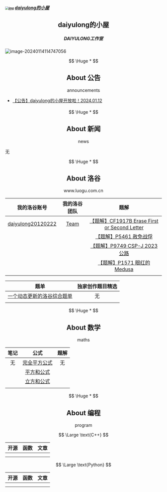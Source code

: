 ##### [<img src="https://dwz.cn/pqE0l73d" alt="img" style="zoom:67%;" />](https://daiyulong.github.io)  [daiyulong的小屋](https://daiyulong.github.io)



<h2><center>daiyulong的小屋</center></h2>

<h5><center>DAIYULONG工作室</center></h5>

![image-20240114114747056](C:\Users\戴雨龙\AppData\Roaming\Typora\typora-user-images\image-20240114114747056.png)




$$
\Huge *
$$

<h2><center>About 公告</center></h2>

<center>announcements</center>

- [【公告】daiyulong的小屋开放啦！2024.01.12](https://daiyulong.wordpress.com/2024/01/12/【公告】daiyulong的小屋开放啦！/)










$$
\Huge *
$$

<h2><center>About 新闻</center></h2>

<center>news</center>

无









$$
\Huge *
$$

<h2><center>About 洛谷</center></h2>

<center>www.luogu.com.cn</center>

| 我的洛谷账号 |   我的洛谷团队   |   题解   |
| :-: | :-: | :-: |
| [daiyulong20120222](https://www.luogu.com.cn/user/998660) | [Team](https://daiyulong.wordpress.com/team/) | [【题解】CF1917B Erase First or Second Letter](https://daiyulong.wordpress.com/2024/01/11/【题解】cf1917b-erase-first-or-second-letter/) |
|||[【题解】P5461 赦免战俘](https://daiyulong.wordpress.com/2024/01/06/【题解】p5461-赦免战俘/)|
|||[【题解】P9749 CSP-J 2023 公路](https://daiyulong.wordpress.com/2024/01/11/【题解】p9749-csp-j-2023-公路/)|
|||[【题解】P1571 眼红的Medusa](https://daiyulong.wordpress.com/2024/01/11/【题解】p1571-眼红的medusa/)|
||||

| 题单 |   独家创作题目精选   |
| :-: | :-: |
|[一个动态更新的洛谷综合题单](https://daiyulong.wordpress.com/2024/01/05/一个动态更新的洛谷综合题单/)|无|
|||









$$
\Huge *
$$

<h2><center>About 数学</center></h2>

<center>maths</center>

|笔记|公式|题解|
|:-:|:-:|:-:|
|无|[完全平方公式](https://daiyulong.wordpress.com/2024/01/11/完全平方公式/)|无|
||[平方和公式](https://daiyulong.wordpress.com/2024/01/11/平方和公式/)||
||[立方和公式](https://daiyulong.wordpress.com/2024/01/11/立方和公式/)||
||||






$$
\Huge *
$$

<h2><center>About 编程</center></h2>

<center>program</center>

$$
\Large \text{C++}
$$

|开源|函数|文章|
|:-:|:-:|:-:|
||||
||||


$$
\Large \text{Python}
$$

|开源|函数|文章|
|:-:|:-:|:-:|
||||
||||











